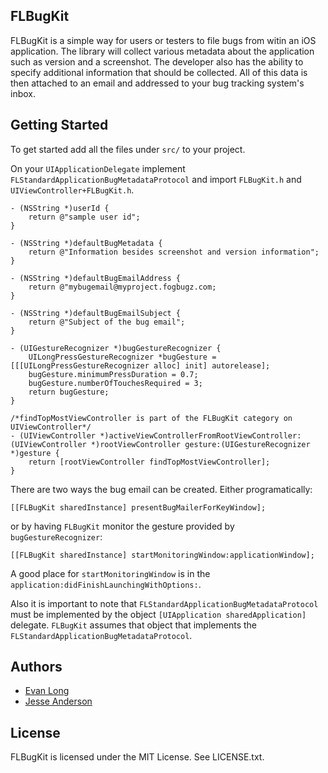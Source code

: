 ## FLBugKit

FLBugKit is a simple way for users or testers to file bugs from witin an iOS application.
The library will collect various metadata about the application such as version and 
a screenshot. The developer also has the ability to specify additional information that
should be collected. All of this data is then attached to an email and addressed 
to your bug tracking system's inbox.

## Getting Started

To get started add all the files under `src/` to your project. 

On your `UIApplicationDelegate` implement `FLStandardApplicationBugMetadataProtocol` and
import `FLBugKit.h` and `UIViewController+FLBugKit.h`.

    - (NSString *)userId {
        return @"sample user id";
    }

    - (NSString *)defaultBugMetadata {
        return @"Information besides screenshot and version information";
    }

    - (NSString *)defaultBugEmailAddress {
        return @"mybugemail@myproject.fogbugz.com;
    }

    - (NSString *)defaultBugEmailSubject {
        return @"Subject of the bug email";
    }

    - (UIGestureRecognizer *)bugGestureRecognizer {
        UILongPressGestureRecognizer *bugGesture = [[[UILongPressGestureRecognizer alloc] init] autorelease];
        bugGesture.minimumPressDuration = 0.7;
        bugGesture.numberOfTouchesRequired = 3;
        return bugGesture;
    }

    /*findTopMostViewController is part of the FLBugKit category on UIViewController*/
    - (UIViewController *)activeViewControllerFromRootViewController:(UIViewController *)rootViewController gesture:(UIGestureRecognizer *)gesture {
        return [rootViewController findTopMostViewController];
    }

There are two ways the bug email can be created. Either programatically:

    [[FLBugKit sharedInstance] presentBugMailerForKeyWindow];

or by having `FLBugKit` monitor the gesture provided by `bugGestureRecognizer`:

    [[FLBugKit sharedInstance] startMonitoringWindow:applicationWindow];

A good place for `startMonitoringWindow` is in the `application:didFinishLaunchingWithOptions:`.

Also it is important to note that `FLStandardApplicationBugMetadataProtocol` must
be implemented by the object `[UIApplication sharedApplication]` delegate. `FLBugKit`
assumes that object that implements the `FLStandardApplicationBugMetadataProtocol`.

## Authors

* [Evan Long](https://github.com/evanlong)
* [Jesse Anderson](https://github.com/gotosleep)

## License

FLBugKit is licensed under the MIT License. See LICENSE.txt.
